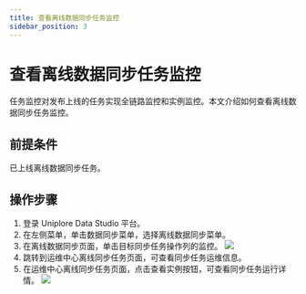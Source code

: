 ```yaml
---
title: 查看离线数据同步任务监控
sidebar_position: 3
---
```


# 查看离线数据同步任务监控
任务监控对发布上线的任务实现全链路监控和实例监控。本文介绍如何查看离线数据同步任务监控。

## 前提条件
已上线离线数据同步任务。

## 操作步骤
1. 登录 Uniplore Data Studio 平台。
2. 在左侧菜单，单击数据同步菜单，选择离线数据同步菜单。
3. 在离线数据同步页面，单击目标同步任务操作列的监控。
[![](https://uniplore-docs.oss-cn-chengdu.aliyuncs.com/datastudio/data-exchange/om-batch-job.png)](https://uniplore-docs.oss-cn-chengdu.aliyuncs.com/datastudio/data-exchange/om-batch-job.png)
4. 跳转到运维中心离线同步任务页面，可查看同步任务运维信息。
5. 在运维中心离线同步任务页面，点击查看实例按钮，可查看同步任务运行详情。
[![](https://uniplore-docs.oss-cn-chengdu.aliyuncs.com/datastudio/data-exchange/om-batch-job-instance.png)](https://uniplore-docs.oss-cn-chengdu.aliyuncs.com/datastudio/data-exchange/om-batch-job-instance.png)